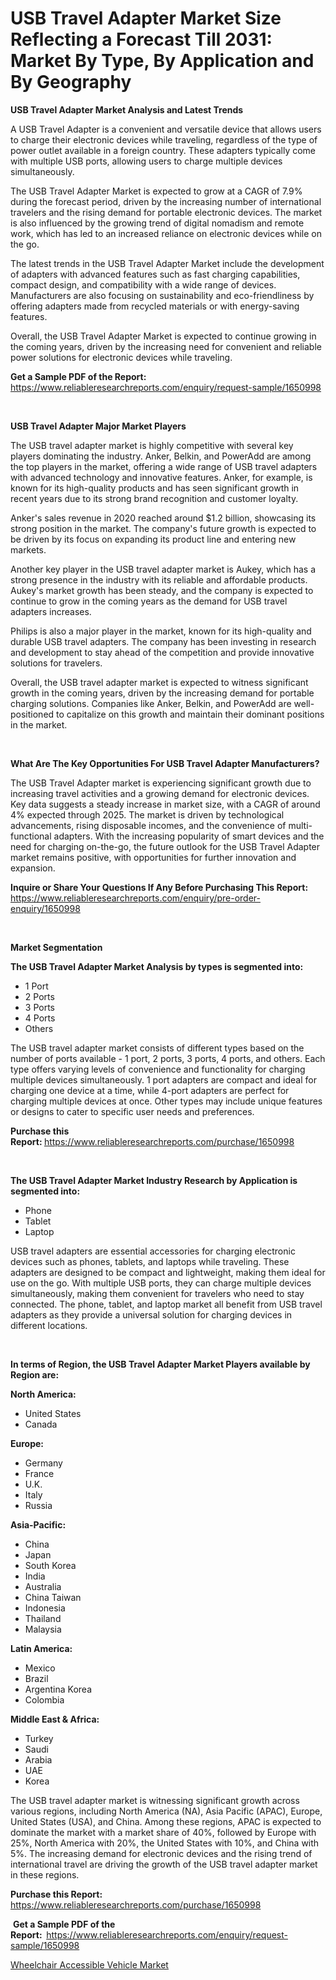<p><h1>USB Travel Adapter Market Size Reflecting a Forecast Till 2031: Market By Type, By Application and By Geography</h1></p><p><strong>USB Travel Adapter Market Analysis and Latest Trends</strong></p>
<p><p>A USB Travel Adapter is a convenient and versatile device that allows users to charge their electronic devices while traveling, regardless of the type of power outlet available in a foreign country. These adapters typically come with multiple USB ports, allowing users to charge multiple devices simultaneously.</p><p>The USB Travel Adapter Market is expected to grow at a CAGR of 7.9% during the forecast period, driven by the increasing number of international travelers and the rising demand for portable electronic devices. The market is also influenced by the growing trend of digital nomadism and remote work, which has led to an increased reliance on electronic devices while on the go.</p><p>The latest trends in the USB Travel Adapter Market include the development of adapters with advanced features such as fast charging capabilities, compact design, and compatibility with a wide range of devices. Manufacturers are also focusing on sustainability and eco-friendliness by offering adapters made from recycled materials or with energy-saving features.</p><p>Overall, the USB Travel Adapter Market is expected to continue growing in the coming years, driven by the increasing need for convenient and reliable power solutions for electronic devices while traveling.</p></p>
<p><strong>Get a Sample PDF of the Report:&nbsp;</strong> <a href="https://www.reliableresearchreports.com/enquiry/request-sample/1650998">https://www.reliableresearchreports.com/enquiry/request-sample/1650998</a></p>
<p>&nbsp;</p>
<p><strong>USB Travel Adapter Major Market Players</strong></p>
<p><p>The USB travel adapter market is highly competitive with several key players dominating the industry. Anker, Belkin, and PowerAdd are among the top players in the market, offering a wide range of USB travel adapters with advanced technology and innovative features. Anker, for example, is known for its high-quality products and has seen significant growth in recent years due to its strong brand recognition and customer loyalty.</p><p>Anker's sales revenue in 2020 reached around $1.2 billion, showcasing its strong position in the market. The company's future growth is expected to be driven by its focus on expanding its product line and entering new markets.</p><p>Another key player in the USB travel adapter market is Aukey, which has a strong presence in the industry with its reliable and affordable products. Aukey's market growth has been steady, and the company is expected to continue to grow in the coming years as the demand for USB travel adapters increases.</p><p>Philips is also a major player in the market, known for its high-quality and durable USB travel adapters. The company has been investing in research and development to stay ahead of the competition and provide innovative solutions for travelers.</p><p>Overall, the USB travel adapter market is expected to witness significant growth in the coming years, driven by the increasing demand for portable charging solutions. Companies like Anker, Belkin, and PowerAdd are well-positioned to capitalize on this growth and maintain their dominant positions in the market.</p></p>
<p>&nbsp;</p>
<p><strong>What Are The Key Opportunities For USB Travel Adapter Manufacturers?</strong></p>
<p><p>The USB Travel Adapter market is experiencing significant growth due to increasing travel activities and a growing demand for electronic devices. Key data suggests a steady increase in market size, with a CAGR of around 4% expected through 2025. The market is driven by technological advancements, rising disposable incomes, and the convenience of multi-functional adapters. With the increasing popularity of smart devices and the need for charging on-the-go, the future outlook for the USB Travel Adapter market remains positive, with opportunities for further innovation and expansion.</p></p>
<p><strong>Inquire or Share Your Questions If Any Before Purchasing This Report:</strong> <a href="https://www.reliableresearchreports.com/enquiry/pre-order-enquiry/1650998">https://www.reliableresearchreports.com/enquiry/pre-order-enquiry/1650998</a></p>
<p>&nbsp;</p>
<p><strong>Market Segmentation</strong></p>
<p><strong>The USB Travel Adapter Market Analysis by types is segmented into:</strong></p>
<p><ul><li>1 Port</li><li>2 Ports</li><li>3 Ports</li><li>4 Ports</li><li>Others</li></ul></p>
<p><p>The USB travel adapter market consists of different types based on the number of ports available - 1 port, 2 ports, 3 ports, 4 ports, and others. Each type offers varying levels of convenience and functionality for charging multiple devices simultaneously. 1 port adapters are compact and ideal for charging one device at a time, while 4-port adapters are perfect for charging multiple devices at once. Other types may include unique features or designs to cater to specific user needs and preferences.</p></p>
<p><strong>Purchase this Report:&nbsp;</strong><a href="https://www.reliableresearchreports.com/purchase/1650998">https://www.reliableresearchreports.com/purchase/1650998</a></p>
<p>&nbsp;</p>
<p><strong>The USB Travel Adapter Market Industry Research by Application is segmented into:</strong></p>
<p><ul><li>Phone</li><li>Tablet</li><li>Laptop</li></ul></p>
<p><p>USB travel adapters are essential accessories for charging electronic devices such as phones, tablets, and laptops while traveling. These adapters are designed to be compact and lightweight, making them ideal for use on the go. With multiple USB ports, they can charge multiple devices simultaneously, making them convenient for travelers who need to stay connected. The phone, tablet, and laptop market all benefit from USB travel adapters as they provide a universal solution for charging devices in different locations.</p></p>
<p>&nbsp;</p>
<p><strong>In terms of Region, the USB Travel Adapter Market Players available by Region are:</strong></p>
<p>
    <p> <strong> North America: </strong>
        <ul>
            <li>United States</li>
            <li>Canada</li>
        </ul>
        </p> 
    <p> <strong> Europe: </strong>
        <ul>
            <li>Germany</li>
            <li>France</li>
            <li>U.K.</li>
            <li>Italy</li>
            <li>Russia</li>
        </ul>
        </p> 
    <p> <strong> Asia-Pacific: </strong>
        <ul>
            <li>China</li>
            <li>Japan</li>
            <li>South Korea</li>
            <li>India</li>
            <li>Australia</li>
            <li>China Taiwan</li>
            <li>Indonesia</li>
            <li>Thailand</li>
            <li>Malaysia</li>
        </ul>
        </p> 
    <p> <strong> Latin America: </strong>
        <ul>
            <li>Mexico</li>
            <li>Brazil</li>
            <li>Argentina Korea</li>
            <li>Colombia</li>
        </ul>
        </p> 
    <p> <strong> Middle East & Africa: </strong>
        <ul>
            <li>Turkey</li>
            <li>Saudi</li>
            <li>Arabia</li>
            <li>UAE</li>
            <li>Korea</li>
        </ul>
    </p>
    </p>
<p><p>The USB travel adapter market is witnessing significant growth across various regions, including North America (NA), Asia Pacific (APAC), Europe, United States (USA), and China. Among these regions, APAC is expected to dominate the market with a market share of 40%, followed by Europe with 25%, North America with 20%, the United States with 10%, and China with 5%. The increasing demand for electronic devices and the rising trend of international travel are driving the growth of the USB travel adapter market in these regions.</p></p>
<p><strong>Purchase this Report: </strong><a href="https://www.reliableresearchreports.com/purchase/1650998">https://www.reliableresearchreports.com/purchase/1650998</a></p>
<p>&nbsp;<strong>Get a Sample PDF of the Report:&nbsp;&nbsp;</strong><a href="https://www.reliableresearchreports.com/enquiry/request-sample/1650998">https://www.reliableresearchreports.com/enquiry/request-sample/1650998</a></p>
<p><strong></strong></p>
<p><p><a href="https://faithful-glue-af3.notion.site/Wheelchair-Accessible-Vehicle-Market-Research-Report-Forecasted-for-Period-from-2024-2031-by-Mark-62359c33ddd7449b8d3c0b99589e3773">Wheelchair Accessible Vehicle Market</a></p></p>